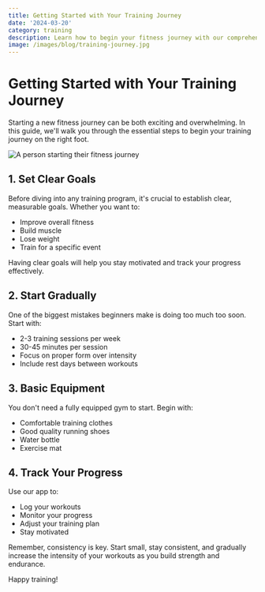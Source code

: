 ```yaml
---
title: Getting Started with Your Training Journey
date: '2024-03-20'
category: training
description: Learn how to begin your fitness journey with our comprehensive guide for beginners.
image: /images/blog/training-journey.jpg
---
```


# Getting Started with Your Training Journey

Starting a new fitness journey can be both exciting and overwhelming. In this guide, we'll walk you through the essential steps to begin your training journey on the right foot.

![A person starting their fitness journey](/mood_1.jpg)

## 1. Set Clear Goals

Before diving into any training program, it's crucial to establish clear, measurable goals. Whether you want to:
- Improve overall fitness
- Build muscle
- Lose weight
- Train for a specific event

Having clear goals will help you stay motivated and track your progress effectively.

## 2. Start Gradually

One of the biggest mistakes beginners make is doing too much too soon. Start with:
- 2-3 training sessions per week
- 30-45 minutes per session
- Focus on proper form over intensity
- Include rest days between workouts

## 3. Basic Equipment

You don't need a fully equipped gym to start. Begin with:
- Comfortable training clothes
- Good quality running shoes
- Water bottle
- Exercise mat

## 4. Track Your Progress

Use our app to:
- Log your workouts
- Monitor your progress
- Adjust your training plan
- Stay motivated

Remember, consistency is key. Start small, stay consistent, and gradually increase the intensity of your workouts as you build strength and endurance.

Happy training! 